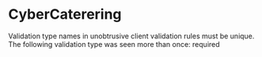 # CyberCaterering
Validation type names in unobtrusive client validation rules must be unique. The following validation type was seen more than once: required
